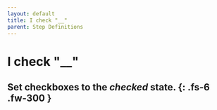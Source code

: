 ```yaml
---
layout: default
title: I check "__"
parent: Step Definitions
---
```


# I check "__"

## Set checkboxes to the <em>checked</em> state. {: .fs-6 .fw-300 }

